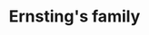 ---
title: "Ernsting's family"
url: /landshut/ernstings-family-ludwig-erhard-strasse/
shop: Kleidung
---